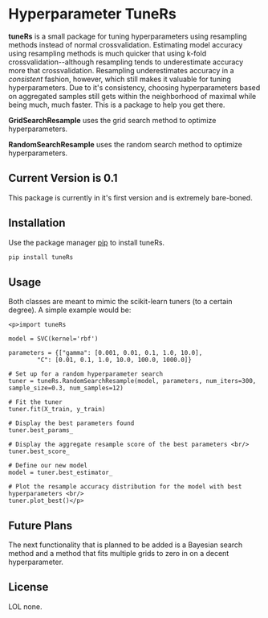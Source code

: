 # Hyperparameter TuneRs

**tuneRs** is a small package for tuning hyperparameters using resampling methods instead of normal crossvalidation.  Estimating model accuracy using resampling methods is much quicker that using k-fold crossvalidation--although resampling tends to underestimate accuracy more that crossvalidation.  Resampling underestimates accuracy in a *consistent* fashion, however, which still makes it valuable for tuning hyperparameters.  Due to it's consistency, choosing hyperparameters based on aggregated samples still gets within the neighborhood of maximal while being much, much faster.  This is a package to help you get there.

**GridSearchResample** uses the grid search method to optimize hyperparameters.

**RandomSearchResample** uses the random search method to optimize hyperparameters.
## Current Version is 0.1

This package is currently in it's first version and is extremely bare-boned.

## Installation

Use the package manager [pip](https://pip.pypa.io/en/stable/) to install tuneRs.

```bash
pip install tuneRs
```

## Usage

Both classes are meant to mimic the scikit-learn tuners (to a certain degree).  A simple example would be:

	<p>import tuneRs
	
	model = SVC(kernel='rbf')
	
	parameters = {["gamma": [0.001, 0.01, 0.1, 1.0, 10.0],
			"C": [0.01, 0.1, 1.0, 10.0, 100.0, 1000.0]}

	# Set up for a random hyperparameter search
	tuner = tuneRs.RandomSearchResample(model, parameters, num_iters=300, sample_size=0.3, num_samples=12)

	# Fit the tuner
	tuner.fit(X_train, y_train)
	
	# Display the best parameters found
	tuner.best_params_
	
	# Display the aggregate resample score of the best parameters <br/>
	tuner.best_score_
	
	# Define our new model
	model = tuner.best_estimator_
	
	# Plot the resample accuracy distribution for the model with best hyperparameters <br/>
	tuner.plot_best()</p>

## Future Plans

The next functionality that is planned to be added is a Bayesian search method and a method that fits multiple grids to zero in on a decent hyperparameter.

## License

LOL none.
